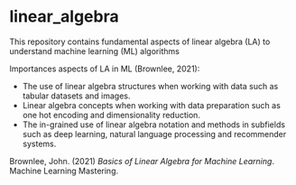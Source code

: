 # linear_algebra
This repository contains fundamental aspects of linear algebra (LA) to understand machine learning (ML) algorithms

Importances aspects of LA in ML (Brownlee, 2021):

- The use of linear algebra structures when working with data such as tabular datasets and
images.
- Linear algebra concepts when working with data preparation such as one hot encoding
and dimensionality reduction.
- The in-grained use of linear algebra notation and methods in subfields such as deep
learning, natural language processing and recommender systems.

Brownlee, John. (2021) *Basics of Linear Algebra for Machine Learning*. Machine Learning Mastering.
